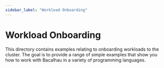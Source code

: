 ```yaml
---
sidebar_label: "Workload Onboarding"
---
```

# Workload Onboarding

This directory contains examples relating to onboarding workloads to the cluster. The goal is to provide a range of simple examples that show you how to work with Bacalhau in a variety of programming languages.




